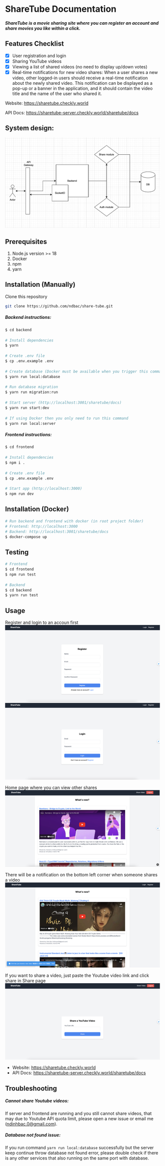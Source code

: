 # ShareTube Documentation

##### ShareTube is a movie sharing site where you can register an account and share movies you like within a click.

## Features Checklist

- [x] User registration and login
- [x] Sharing YouTube videos
- [x] Viewing a list of shared videos (no need to display up/down votes)
- [x] Real-time notifications for new video shares: When a user shares a new video, other logged-in users should receive a real-time notification about the newly shared video. This notification can be displayed as a pop-up or a banner in the application, and it should contain the video title and the name of the user who shared it.

Website: https://sharetube.checkly.world

API Docs: https://sharetube-server.checkly.world/sharetube/docs

## System design:
![alt text](./assets/images/system.png)

## Prerequisites
1. Node.js version >= 18
2. Docker
3. npm
4. yarn

## Installation (Manually)

Clone this repository

```bash
git clone https://github.com/ndbac/share-tube.git
```

##### Backend instructions:

```bash
$ cd backend

# Install dependencies
$ yarn

# Create .env file
$ cp .env.example .env

# Create database (Docker must be available when you trigger this command)
$ yarn run local:database

# Run database migration
$ yarn run migration:run

# Start server (http://localhost:3001/sharetube/docs)
$ yarn run start:dev

# If using Docker then you only need to run this command
$ yarn run local:server
```

##### Frontend instructions:

```bash
$ cd frontend

# Install dependencies
$ npm i .

# Create .env file
$ cp .env.example .env

# Start app (http://localhost:3000)
$ npm run dev
```

## Installation (Docker)

```bash
# Run backend and frontend with docker (in root project folder)
# Frontend: http://localhost:3000
# Backend: http://localhost:3001/sharetube/docs
$ docker-compose up
```

## Testing

```bash
# Frontend
$ cd frontend
$ npm run test

# Backend
$ cd backend
$ yarn run test
```

## Usage

Register and login to an accoun first
![alt](/assets/images/register.png)
![alt](/assets/images/login.png)

Home page where you can view other shares
![alt text](/assets/images/home.png)

There will be a notification on the bottom left corner when someone shares a video
![alt text](/assets/images/noti.png)

If you want to share a video, just paste the Youtube video link and click share in Share page
![alt text](/assets/images/share.png)

- Website: https://sharetube.checkly.world
- API Docs: https://sharetube-server.checkly.world/sharetube/docs

## Troubleshooting

##### Cannot share Youtube videos:
If server and frontend are running and you still cannot share videos, that may due to Youtube API quota limit, please open a new issue or email me (ndinhbac.0@gmail.com).

##### Database not found issue:
If you run command `yarn run local:database` successfully but the server keep continue throw database not found error, please double check if there is any other services that also running on the same port with database.
